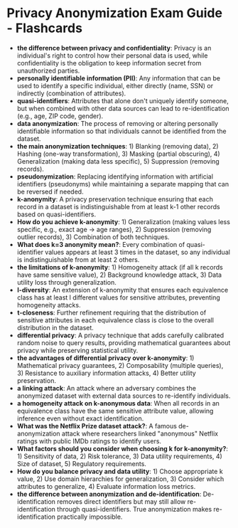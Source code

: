 # Privacy Anonymization Exam Guide - Flashcards

- **the difference between privacy and confidentiality**: Privacy is an individual's right to control how their personal data is used, while confidentiality is the obligation to keep information secret from unauthorized parties.
- **personally identifiable information (PII)**: Any information that can be used to identify a specific individual, either directly (name, SSN) or indirectly (combination of attributes).
- **quasi-identifiers**: Attributes that alone don't uniquely identify someone, but when combined with other data sources can lead to re-identification (e.g., age, ZIP code, gender).
- **data anonymization**: The process of removing or altering personally identifiable information so that individuals cannot be identified from the dataset.
- **the main anonymization techniques**: 1) Blanking (removing data), 2) Hashing (one-way transformation), 3) Masking (partial obscuring), 4) Generalization (making data less specific), 5) Suppression (removing records).
- **pseudonymization**: Replacing identifying information with artificial identifiers (pseudonyms) while maintaining a separate mapping that can be reversed if needed.
- **k-anonymity**: A privacy preservation technique ensuring that each record in a dataset is indistinguishable from at least k-1 other records based on quasi-identifiers.
- **How do you achieve k-anonymity**: 1) Generalization (making values less specific, e.g., exact age → age ranges), 2) Suppression (removing outlier records), 3) Combination of both techniques.
- **What does k=3 anonymity mean?**: Every combination of quasi-identifier values appears at least 3 times in the dataset, so any individual is indistinguishable from at least 2 others.
- **the limitations of k-anonymity**: 1) Homogeneity attack (if all k records have same sensitive value), 2) Background knowledge attack, 3) Data utility loss through generalization.
- **l-diversity**: An extension of k-anonymity that ensures each equivalence class has at least l different values for sensitive attributes, preventing homogeneity attacks.
- **t-closeness**: Further refinement requiring that the distribution of sensitive attributes in each equivalence class is close to the overall distribution in the dataset.
- **differential privacy**: A privacy technique that adds carefully calibrated random noise to query results, providing mathematical guarantees about privacy while preserving statistical utility.
- **the advantages of differential privacy over k-anonymity**: 1) Mathematical privacy guarantees, 2) Composability (multiple queries), 3) Resistance to auxiliary information attacks, 4) Better utility preservation.
- **a linking attack**: An attack where an adversary combines the anonymized dataset with external data sources to re-identify individuals.
- **a homogeneity attack on k-anonymous data**: When all records in an equivalence class have the same sensitive attribute value, allowing inference even without exact identification.
- **What was the Netflix Prize dataset attack?**: A famous de-anonymization attack where researchers linked "anonymous" Netflix ratings with public IMDb ratings to identify users.
- **What factors should you consider when choosing k for k-anonymity?**: 1) Sensitivity of data, 2) Risk tolerance, 3) Data utility requirements, 4) Size of dataset, 5) Regulatory requirements.
- **How do you balance privacy and data utility**: 1) Choose appropriate k value, 2) Use domain hierarchies for generalization, 3) Consider which attributes to generalize, 4) Evaluate information loss metrics.
- **the difference between anonymization and de-identification**: De-identification removes direct identifiers but may still allow re-identification through quasi-identifiers. True anonymization makes re-identification practically impossible.